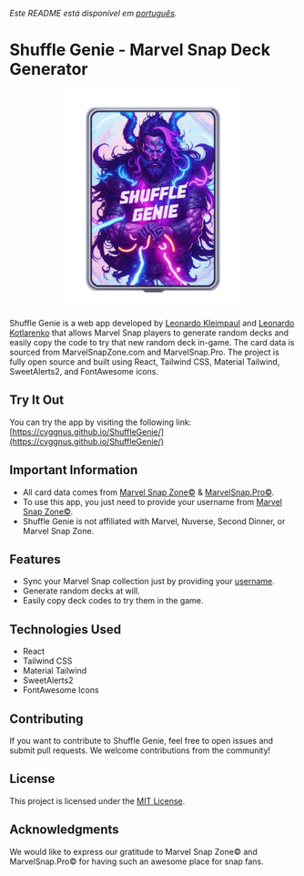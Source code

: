 _Este README está disponível em [português](https://github.com/Cyggnus/ShuffleGenie/blob/main/README_PT-BR.md)._

# Shuffle Genie - Marvel Snap Deck Generator

<div align="center">
  <a href="https://github.com/Cyggnus/ShuffleGenie">
    <img src="https://github.com/Cyggnus/ShuffleGenie/blob/main/src/Img/cardHome.webp" alt="ShuffleGenie written on a card with a viking on background" width="320" height="384" />
  </a>
</div>

Shuffle Genie is a web app developed by [Leonardo Kleimpaul](https://github.com/LeonardoKleimpaul) and [Leonardo Kotlarenko](https://github.com/lkotlarenko) that allows Marvel Snap players to generate random decks and easily copy the code to try that new random deck in-game. The card data is sourced from MarvelSnapZone.com and MarvelSnap.Pro. The project is fully open source and built using React, Tailwind CSS, Material Tailwind, SweetAlerts2, and FontAwesome icons.

## Try It Out

You can try the app by visiting the following link:
[https://cyggnus.github.io/ShuffleGenie/](https://cyggnus.github.io/ShuffleGenie/)

## Important Information

- All card data comes from [Marvel Snap Zone©](https://marvelsnapzone.com/) & [MarvelSnap.Pro©](https://marvelsnap.pro/).
- To use this app, you just need to provide your username from [Marvel Snap Zone©](https://marvelsnapzone.com/users/).
- Shuffle Genie is not affiliated with Marvel, Nuverse, Second Dinner, or Marvel Snap Zone.

## Features

- Sync your Marvel Snap collection just by providing your [username](https://marvelsnapzone.com/users/).
- Generate random decks at will.
- Easily copy deck codes to try them in the game.

## Technologies Used

- React
- Tailwind CSS
- Material Tailwind
- SweetAlerts2
- FontAwesome Icons

## Contributing

If you want to contribute to Shuffle Genie, feel free to open issues and submit pull requests. We welcome contributions from the community!

## License

This project is licensed under the [MIT License](https://github.com/Cyggnus/ShuffleGenie/blob/main/LICENSE).

## Acknowledgments

We would like to express our gratitude to Marvel Snap Zone© and MarvelSnap.Pro© for having such an awesome place for snap fans.
